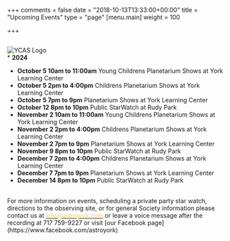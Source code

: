 +++
comments = false
date = "2018-10-13T13:33:00+00:00"
title = "Upcoming Events"
type = "page"
[menu.main]
weight = 100

+++

## 
![YCAS Logo](../img/YCAS2018b.jpg "York County Astronomical Society")
<br>* **2024**<br>
* **October 5 10am to 11:00am** Young Childrens Planetarium Shows at York Learning Center<br>
* **October 5 2pm to 4:00pm** Childrens Planetarium Shows at York Learning Center<br>
* **October 5 7pm to 9pm** Planetarium Shows at York Learning Center<br>
* **October 12 8pm to 10pm** Public StarWatch at Rudy Park<br>
* **November 2 10am to 11:00am** Young Childrens Planetarium Shows at York Learning Center<br>
* **November 2 2pm to 4:00pm** Childrens Planetarium Shows at York Learning Center<br>
* **November 2 7pm to 9pm** Planetarium Shows at York Learning Center<br>
* **November 9 8pm to 10pm** Public StarWatch at Rudy Park<br>
* **December 7 2pm to 4:00pm** Childrens Planetarium Shows at York Learning Center<br>
* **December 7 7pm to 9pm** Planetarium Shows at York Learning Center<br>
* **December 14 8pm to 10pm** Public StarWatch at Rudy Park<br>
<br>
For more information on events, scheduling a private party star watch, directions to the observing site, or for general Society information please contact us at <a href="mailto:info@astroyork.com"><font color="#FFCC66">info@astroyork.com</font></a> or leave a voice message after the recording at 717 759-9227 or visit [our Facebook page](https://www.facebook.com/astroyork)

